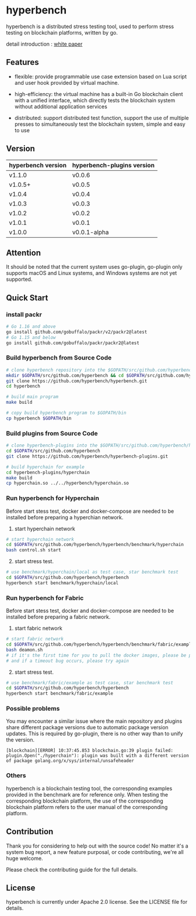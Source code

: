 # hyperbench

hyperbench is a distributed stress testing tool, used to perform stress testing on blockchain platforms, written by go.

detail introduction : [white paper](https://upload.hyperchain.cn/HyperBench%E7%99%BD%E7%9A%AE%E4%B9%A6.pdf)

## Features

-  flexible:  provide programmable use case extension based on Lua script and user hook provided by virtual machine.

- high-efficiency: the virtual machine has a built-in Go blockchain client with a unified interface, which directly tests the blockchain system without additional application services

- distributed: support distributed test function, support the use of multiple presses to simultaneously test the blockchain system, simple and easy to use

## Version

| hyperbench version | hyperbench-plugins version |
|--------------------|----------------------------|
| v1.1.0             | v0.0.6                     |
| v1.0.5+            | v0.0.5                     |
| v1.0.4             | v0.0.4                     |
| v1.0.3             | v0.0.3                     |
| v1.0.2             | v0.0.2                     |
| v1.0.1             | v0.0.1                     |
| v1.0.0             | v0.0.1-alpha               |
## Attention
It should be noted that the current system uses go-plugin, go-plugin only supports macOS and Linux systems, and Windows systems are not yet supported.
## Quick Start
### install packr
```bash
# Go 1.16 and above
go install github.com/gobuffalo/packr/v2/packr2@latest
# Go 1.15 and below
go install github.com/gobuffalo/packr/packr2@latest
```
### Build hyperbench from Source Code

```bash
# clone hyperbench repository into the $GOPATH/src/github.com/hyperbench/hyperbench directory:
mkdir $GOPATH/src/github.com/hyperbench && cd $GOPATH/src/github.com/hyperbench
git clone https://github.com/hyperbench/hyperbench.git
cd hyperbench

# build main program
make build

# copy build hyperbench program to $GOPATH/bin
cp hyperbench $GOPATH/bin
```

### Build plugins from Source Code

```bash
# clone hyperbench-plugins into the $GOPATH/src/github.com/hyperbench/hyperbench-plugins directory:
cd $GOPATH/src/github.com/hyperbench
git clone https://github.com/hyperbench/hyperbench-plugins.git

# build hyperchain for example
cd hyperbench-plugins/hyperchain
make build
cp hyperchain.so ../../hyperbench/hyperchain.so
```

### Run hyperbench for Hyperchain

Before start stess test, docker and docker-compose are needed to be installed before preparing a hyperchian network.
1. start hyperchain network

```bash
# start hyperchain network
cd $GOPATH/src/github.com/hyperbench/hyperbench/benchmark/hyperchain
bash control.sh start
```

2. start stress test.

```bash
# use benchmark/hyperchain/local as test case, star benchmark test
cd $GOPATH/src/github.com/hyperbench/hyperbench
hyperbench start benchmark/hyperchain/local
```

### Run hyperbench for Fabric

Before start stess test, docker and docker-compose are needed to be installed before preparing a fabric network.
1. start fabric network

```bash
# start fabric network
cd $GOPATH/src/github.com/hyperbench/hyperbench/benchmark/fabric/example/fabric
bash deamon.sh
# if it's the first time for you to pull the docker images, please be patient
# and if a timeout bug occurs, please try again
```

2. start stress test.

```bash
# use benchmark/fabric/example as test case, star benchmark test
cd $GOPATH/src/github.com/hyperbench/hyperbench
hyperbench start benchmark/fabric/example
```
### Possible problems
You may encounter a similar issue where the main repository and plugins share different package versions due to automatic package version updates. This is required by go-plugin, there is no other way than to unify the version.
```text
[blockchain][ERROR] 10:37:45.853 blockchain.go:39 plugin failed: plugin.Open("./hyperchain"): plugin was built with a different version of package golang.org/x/sys/internal/unsafeheader
```

### Others
hyperbench is a blockchain testing tool, the corresponding examples provided in the benchmark are for reference only. When testing the corresponding blockchain platform, the use of the corresponding blockchain platform refers to the user manual of the corresponding platform.

## Contribution

Thank you for considering to help out with the source code! No matter it's a system bug report, a new feature purposal, or code contributing, we're all huge welcome.

Please check the contributing guide for the full details.

## License

hyperbench is currently under Apache 2.0 license. See the LICENSE file for details.